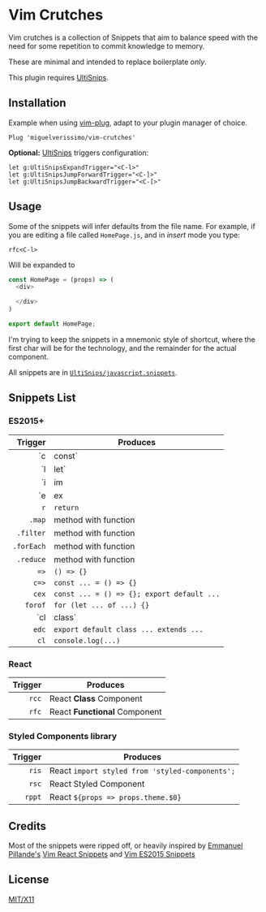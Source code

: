 # Vim Crutches

Vim crutches is a collection of Snippets that aim to balance speed with the need
for some repetition to commit knowledge to memory.

These are minimal and intended to replace boilerplate _only_.

This plugin requires [UltiSnips](https://github.com/SirVer/ultisnips).

## Installation

Example when using [vim-plug](https://github.com/junegunn/vim-plug), adapt to
your plugin manager of choice.

```vim
Plug 'miguelverissimo/vim-crutches'
```

**Optional:** [UltiSnips](https://github.com/SirVer/ultisnips) triggers
configuration:

```vim
let g:UltiSnipsExpandTrigger="<C-l>"
let g:UltiSnipsJumpForwardTrigger="<C-]>"
let g:UltiSnipsJumpBackwardTrigger="<C-[>"
```

## Usage

Some of the snippets will infer defaults from the file name. For example, if you are editing a file called `HomePage.js`, and in _insert_ mode you type:

```vim
rfc<C-l>
```

Will be expanded to
```javascript
const HomePage = (props) => (
  <div>

  </div>
)

export default HomePage;
```

I'm trying to keep the snippets in a mnemonic style of shortcut, where the first
char will be for the technology, and the remainder for the actual component.

All snippets are in [`UltiSnips/javascript.snippets`](UltiSnips/javascript.snippets).

## Snippets List

### ES2015+
| Trigger | Produces |
| ------: | -------- |
| `c | const` | `const` |
| `l | let` | `let` |
| `i | im | imp | import` | `import` |
| `e | ex | exp | export` | `export` |
| `r` | `return` |
| `.map` | method with function |
| `.filter` | method with function |
| `.forEach` | method with function |
| `.reduce` | method with function |
| `=>` | `() => {}` |
| `c=>` | `const ... = () => {}` |
| `cex` | `const ... = () => {}; export default ...` |
| `forof` | `for (let ... of ...) {}` |
| `cl | class` | `class ...` |
| `edc` | `export default class ... extends ...` |
| `cl` | `console.log(...)` |


### React

| Trigger | Produces |
| ------: | -------- |
| `rcc`   | React **Class** Component |
| `rfc`   | React **Functional** Component |

### Styled Components library

| Trigger | Produces |
| ------: | -------- |
| `ris`   | React `import styled from 'styled-components';` |
| `rsc`   | React Styled Component |
| `rppt`  | React `${props => props.theme.$0}` |

## Credits

Most of the snippets were ripped off, or heavily inspired by [Emmanuel
Pillande's](https://github.com/epilande) [Vim React Snippets](https://github.com/epilande/vim-react-snippets) and [Vim ES2015 Snippets](https://github.com/epilande/vim-es2015-snippets)

## License
[MIT/X11](https://en.wikipedia.org/wiki/MIT_License)
